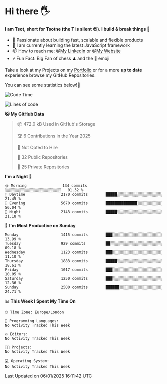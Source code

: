 # Hi there :raised_hand_with_fingers_splayed:
#### I am Tsot, short for Tsotne (the T is silent :wink:). I build & break things :space_invader:
- :telescope: Passionate about building fast, scalable and flexible products
- :seedling: I am currently learning the latest JavaScript framework 
- :mailbox: How to reach me: [@My LinkedIn](https://www.linkedin.com/in/tsotne-gvadzabia/) or [@My Website](https://tsotne.co.uk/contact)
- :zap: Fun Fact: Big Fan of chess ♟ and the 👾 emoji

Take a look at my Projects on my [Portfolio](https://tsotne.co.uk/) or for a more **up to date** experience browse my GitHub Repositories.

You can see some statistics below!:space_invader:
<!--START_SECTION:waka-->
![Code Time](http://img.shields.io/badge/Code%20Time-761%20hrs%202%20mins-blue)

![Lines of code](https://img.shields.io/badge/From%20Hello%20World%20I%27ve%20Written-6.9%20million%20lines%20of%20code-blue)

**🐱 My GitHub Data** 

> 📦 472.0 kB Used in GitHub's Storage 
 > 
> 🏆 6 Contributions in the Year 2025
 > 
> 🚫 Not Opted to Hire
 > 
> 📜 32 Public Repositories 
 > 
> 🔑 25 Private Repositories 
 > 
**I'm a Night 🦉** 

```text
🌞 Morning                134 commits         ░░░░░░░░░░░░░░░░░░░░░░░░░   01.32 % 
🌆 Daytime                2170 commits        █████░░░░░░░░░░░░░░░░░░░░   21.45 % 
🌃 Evening                5670 commits        ██████████████░░░░░░░░░░░   56.04 % 
🌙 Night                  2143 commits        █████░░░░░░░░░░░░░░░░░░░░   21.18 % 
```
📅 **I'm Most Productive on Sunday** 

```text
Monday                   1415 commits        ███░░░░░░░░░░░░░░░░░░░░░░   13.99 % 
Tuesday                  929 commits         ██░░░░░░░░░░░░░░░░░░░░░░░   09.18 % 
Wednesday                1123 commits        ███░░░░░░░░░░░░░░░░░░░░░░   11.10 % 
Thursday                 1883 commits        █████░░░░░░░░░░░░░░░░░░░░   18.61 % 
Friday                   1017 commits        ███░░░░░░░░░░░░░░░░░░░░░░   10.05 % 
Saturday                 1250 commits        ███░░░░░░░░░░░░░░░░░░░░░░   12.36 % 
Sunday                   2500 commits        ██████░░░░░░░░░░░░░░░░░░░   24.71 % 
```


📊 **This Week I Spent My Time On** 

```text
🕑︎ Time Zone: Europe/London

💬 Programming Languages: 
No Activity Tracked This Week

🔥 Editors: 
No Activity Tracked This Week

🐱‍💻 Projects: 
No Activity Tracked This Week

💻 Operating System: 
No Activity Tracked This Week
```


 Last Updated on 06/01/2025 16:11:42 UTC
<!--END_SECTION:waka-->
